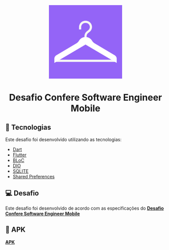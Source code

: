 <p align="center">
  <img alt="Logo Desafio" title="ConfereDesafio" src="assets/logo.png" width="230px" />
</p>

<h1 align="center">
  Desafio Confere Software Engineer Mobile
</h1>

## 🧪 Tecnologias

Este desafio foi desenvolvido utilizando as tecnologias:

- [Dart](https://dart.dev)
- [Flutter](https://flutter.dev)
- [BLoC](https://pub.dev/packages/flutter_bloc)
- [DIO](https://pub.dev/packages/dio)
- [SQLITE](https://pub.dev/packages/sqflite)
- [Shared Preferences](https://pub.dev/packages/shared_preferences)

## 💻 Desafio

Este desafio foi desenvolvido de acordo com as especificações do **[Desafio Confere Software Engineer Mobile](https://github.com/confere/vagas/tree/master/desafios/software-engineer-mobile)**

## 📱 APK

**[APK](https://drive.google.com/file/d/1QcfDiRABjri-Oy-ezkoGKq-nxdPCTz2M/view?usp=sharing)**
